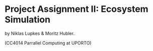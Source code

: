 # Project Assignment II: Ecosystem Simulation
by Niklas Lupkes & Moritz Hubler.

(CC4014 Parrallel Computing at UPORTO)
